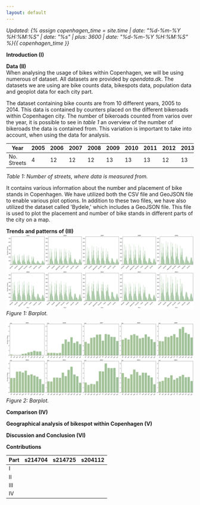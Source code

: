 ```yaml
---
layout: default
---
```

*Updated: {% assign copenhagen_time = site.time | date: "%d-%m-%Y %H:%M:%S" | date: "%s" | plus: 3600 | date: "%d-%m-%Y %H:%M:%S" %}{{ copenhagen_time }}*


__Introduction (I)__




__Data (II)__\
When analysing the usage of bikes within Copenhagen, we will be using numerous of dataset. All datasets are provided by *opendata.dk*.  The datasets we are using are bike counts data, bikespots data, population data and geoplot data for each city part.

The dataset containing bike counts are from 10 different years, 2005 to 2014. This data is contained by counters placed on the different bikeroads within Copenhagen city. The number of bikeroads counted from varios over the year, it is possible to see in *table 1* an overview of the number of bikeroads the data is contained from. This variation is important to take into account, when using the data for analysis.


|Year| 2005 | 2006 | 2007 | 2008 | 2009 | 2010 | 2011 | 2012 | 2013 | 2014 | 
|--------|--------|---------|-----------|----------|--------|----------|--------|--------|--------|--------|
|No. Streets|  4  |   12  | 12      | 12     | 13   | 13     | 13   |12   |13   |9   |

_Table 1: Number of streets, where data is measured from._




It contains various information about the number and placement of bike stands in Copenhagen. We have utilized both the CSV file and GeoJSON file to enable various plot options. In addition to these two files, we have also utilized the dataset called 'Bydele,' which includes a GeoJSON file. This file is used to plot the placement and number of bike stands in different parts of the city on a map.

__Trends and patterns of (III)__
![One time-series / bar chart](/A3/168hourplot.png)
_Figure 1: Barplot._

![One time-series / bar chart](/A3/monthlyplot.png)
_Figure 2: Barplot._


__Comparison (IV)__


__Geographical analysis of bikespot within Copenhagen (V)__


__Discussion and Conclusion (VI)__


__Contributions__

| Part | s214704 | s214725 | s204112 |
|------|---------|---------|---------|
| I    |         |         |         |
| II   |         |         |         |
| III  |         |         |         |
| IV   |         |         |         |

